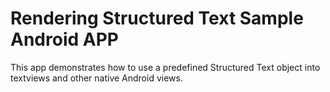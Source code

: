 Rendering Structured Text Sample Android APP
============================================

This app demonstrates how to use a predefined Structured Text object into textviews and other native Android views.
